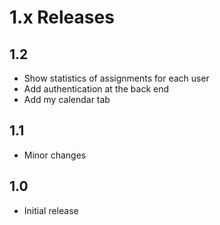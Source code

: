 1.x Releases
=========================

1.2
-----
* Show statistics of assignments for each user
* Add authentication at the back end
* Add my calendar tab

1.1
-----
* Minor changes

1.0
-----
* Initial release
